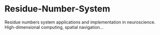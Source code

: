 # Residue-Number-System
Residue numbers system applications and implementation in neuroscience. High-dimensional computing, spatial navigation... 
